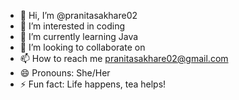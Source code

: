 - 👋 Hi, I’m @pranitasakhare02
- 👀 I’m interested in coding
- 🌱 I’m currently learning Java
- 💞️ I’m looking to collaborate on 
- 📫 How to reach me pranitasakhare02@gmail.com
- 😄 Pronouns: She/Her
- ⚡ Fun fact: Life happens, tea helps!

<!---
pranitasakhare02/pranitasakhare02 is a ✨ special ✨ repository because its `README.md` (this file) appears on your GitHub profile.
You can click the Preview link to take a look at your changes.
--->
